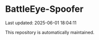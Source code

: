 # BattleEye-Spoofer

Last updated: 2025-06-01 18:04:11

This repository is automatically maintained.
